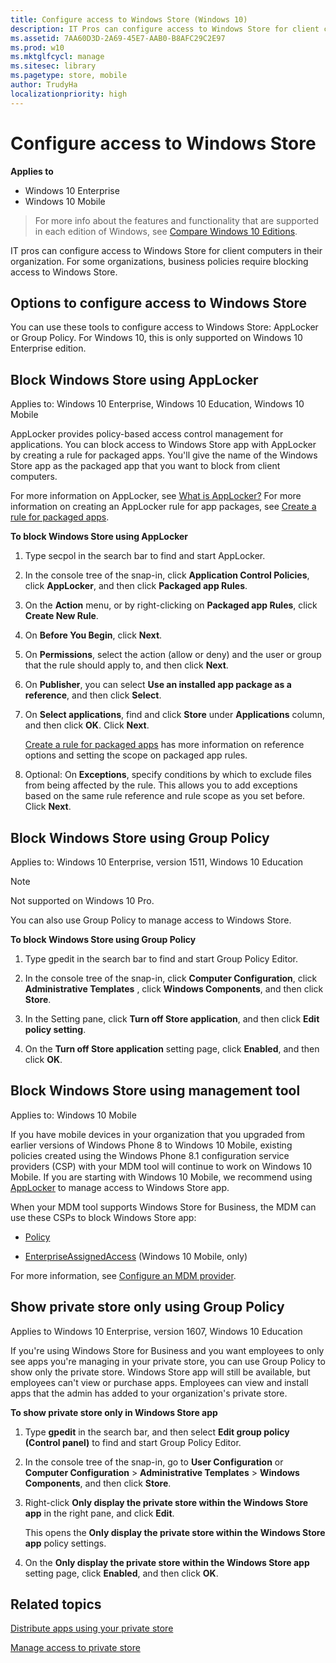 ```yaml
---
title: Configure access to Windows Store (Windows 10)
description: IT Pros can configure access to Windows Store for client computers in their organization. For some organizations, business policies require blocking access to Windows Store.
ms.assetid: 7AA60D3D-2A69-45E7-AAB0-B8AFC29C2E97
ms.prod: w10
ms.mktglfcycl: manage
ms.sitesec: library
ms.pagetype: store, mobile
author: TrudyHa
localizationpriority: high
---
```


# Configure access to Windows Store


**Applies to**

-   Windows 10 Enterprise
-   Windows 10 Mobile

>For more info about the features and functionality that are supported in each edition of Windows, see [Compare Windows 10 Editions](https://www.microsoft.com/en-us/WindowsForBusiness/Compare).

IT pros can configure access to Windows Store for client computers in their organization. For some organizations, business policies require blocking access to Windows Store.

## Options to configure access to Windows Store


You can use these tools to configure access to Windows Store: AppLocker or Group Policy. For Windows 10, this is only supported on Windows 10 Enterprise edition.

## <a href="" id="block-store-applocker"></a>Block Windows Store using AppLocker

Applies to: Windows 10 Enterprise, Windows 10 Education, Windows 10 Mobile


AppLocker provides policy-based access control management for applications. You can block access to Windows Store app with AppLocker by creating a rule for packaged apps. You'll give the name of the Windows Store app as the packaged app that you want to block from client computers.

For more information on AppLocker, see [What is AppLocker?](../keep-secure/what-is-applocker.md) For more information on creating an AppLocker rule for app packages, see [Create a rule for packaged apps](../keep-secure/create-a-rule-for-packaged-apps.md).

**To block Windows Store using AppLocker**

1.  Type secpol in the search bar to find and start AppLocker.

2.  In the console tree of the snap-in, click **Application Control Policies**, click **AppLocker**, and then click **Packaged app Rules**.

3.  On the **Action** menu, or by right-clicking on **Packaged app Rules**, click **Create New Rule**.

4.  On **Before You Begin**, click **Next**.

5.  On **Permissions**, select the action (allow or deny) and the user or group that the rule should apply to, and then click **Next**.

6.  On **Publisher**, you can select **Use an installed app package as a reference**, and then click **Select**.

7.  On **Select applications**, find and click **Store** under **Applications** column, and then click **OK**. Click **Next**.

    [Create a rule for packaged apps](../keep-secure/create-a-rule-for-packaged-apps.md) has more information on reference options and setting the scope on packaged app rules.

8.  Optional: On **Exceptions**, specify conditions by which to exclude files from being affected by the rule. This allows you to add exceptions based on the same rule reference and rule scope as you set before. Click **Next**.

## <a href="" id="block-store-group-policy"></a>Block Windows Store using Group Policy


Applies to: Windows 10 Enterprise, version 1511, Windows 10 Education 

> [!Note]
> Not supported on Windows 10 Pro.

You can also use Group Policy to manage access to Windows Store.

**To block Windows Store using Group Policy**

1.  Type gpedit in the search bar to find and start Group Policy Editor.

2.  In the console tree of the snap-in, click **Computer Configuration**, click **Administrative Templates** , click **Windows Components**, and then click **Store**.

3.  In the Setting pane, click **Turn off Store application**, and then click **Edit policy setting**.

4.  On the **Turn off Store application** setting page, click **Enabled**, and then click **OK**.

## <a href="" id="block-store-mdm"></a>Block Windows Store using management tool


Applies to: Windows 10 Mobile

If you have mobile devices in your organization that you upgraded from earlier versions of Windows Phone 8 to Windows 10 Mobile, existing policies created using the Windows Phone 8.1 configuration service providers (CSP) with your MDM tool will continue to work on Windows 10 Mobile. If you are starting with Windows 10 Mobile, we recommend using [AppLocker](#block-store-applocker) to manage access to Windows Store app.

When your MDM tool supports Windows Store for Business, the MDM can use these CSPs to block Windows Store app:

-   [Policy](https://go.microsoft.com/fwlink/p/?LinkId=717030)

-   [EnterpriseAssignedAccess](https://msdn.microsoft.com/library/windows/hardware/mt157024.aspx) (Windows 10 Mobile, only)

For more information, see [Configure an MDM provider](configure-mdm-provider-windows-store-for-business.md).

## Show private store only using Group Policy 
Applies to Windows 10 Enterprise, version 1607, Windows 10 Education

If you're using Windows Store for Business and you want employees to only see apps you're managing in your private store, you can use Group Policy to show only the private store. Windows Store app will still be available, but employees can't view or purchase apps. Employees can view and install apps that the admin has added to your organization's private store. 

**To show private store only in Windows Store app**

1. Type **gpedit** in the search bar, and then select **Edit group policy (Control panel)** to find and start Group Policy Editor.

2. In the console tree of the snap-in, go to **User Configuration** or **Computer Configuration** > **Administrative Templates** > **Windows Components**, and then click **Store**.

3. Right-click **Only display the private store within the Windows Store app** in the right pane, and click **Edit**.

    This opens the **Only display the private store within the Windows Store app** policy settings.

4. On the **Only display the private store within the Windows Store app** setting page, click **Enabled**, and then click **OK**.

## Related topics

[Distribute apps using your private store](distribute-apps-from-your-private-store.md)

[Manage access to private store](manage-access-to-private-store.md)

 

 





